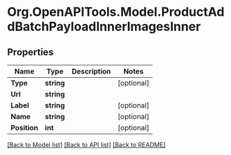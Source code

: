 # Org.OpenAPITools.Model.ProductAddBatchPayloadInnerImagesInner

## Properties

Name | Type | Description | Notes
------------ | ------------- | ------------- | -------------
**Type** | **string** |  | [optional] 
**Url** | **string** |  | 
**Label** | **string** |  | [optional] 
**Name** | **string** |  | [optional] 
**Position** | **int** |  | [optional] 

[[Back to Model list]](../README.md#documentation-for-models) [[Back to API list]](../README.md#documentation-for-api-endpoints) [[Back to README]](../README.md)

